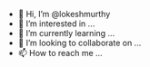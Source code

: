 - 👋 Hi, I’m @lokeshmurthy
- 👀 I’m interested in ...
- 🌱 I’m currently learning ...
- 💞️ I’m looking to collaborate on ...
- 📫 How to reach me ...

<!---
lok-esh-mur-thy/lok-esh-mur-thy is a ✨ special ✨ repository because its `README.md` (this file) appears on your GitHub profile.
You can click the Preview link to take a look at your changes.
--->
